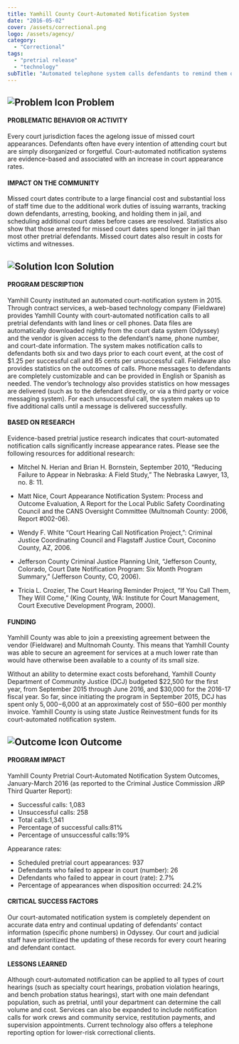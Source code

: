 ```yaml
---
title: Yamhill County Court-Automated Notification System
date: "2016-05-02"
cover: /assets/correctional.png
logo: /assets/agency/
category:
  - "Correctional"
tags:
  - "pretrial release"
  - "technology"
subTitle: "Automated telephone system calls defendants to remind them of upcoming court dates to help reduce failture to appear rates."
---
```

## ![Problem Icon](https://github.com/google/material-design-icons/raw/master/alert/1x_web/ic_error_outline_black_48dp.png "Problem") Problem

#### PROBLEMATIC BEHAVIOR OR ACTIVITY

Every court jurisdiction faces the agelong issue of missed court appearances. Defendants often have every intention of attending court but are simply disorganized or forgetful. Court-automated notification systems are evidence-based and associated with an increase in court appearance rates.

#### IMPACT ON THE COMMUNITY

Missed court dates contribute to a large financial cost and substantial loss of staff time due to the additional work duties of issuing warrants, tracking down defendants, arresting, booking, and holding them in jail, and scheduling additional court dates before cases are resolved. Statistics also show that those arrested for missed court dates spend longer in jail than most other pretrial defendants. Missed court dates also result in costs for victims and witnesses.

## ![Solution Icon](https://github.com/google/material-design-icons/raw/master/action/1x_web/ic_lightbulb_outline_black_48dp.png "Solution") Solution

#### PROGRAM DESCRIPTION

Yamhill County instituted an automated court-notification system in 2015. Through contract services, a web-based technology company (Fieldware) provides Yamhill County with court-automated notification calls to all pretrial defendants with land lines or cell phones. Data files are automatically downloaded nightly from the court data system (Odyssey) and the vendor is given access to the defendant’s name, phone number, and court-date information. The system makes notification calls to defendants both six and two days prior to each court event, at the cost of $1.25 per successful call and 85 cents per unsuccessful call. Fieldware also provides statistics on the outcomes of calls. Phone messages to defendants are completely customizable and can be provided in English or Spanish as needed. The vendor’s technology also provides statistics on how messages are delivered (such as to the defendant directly, or via a third party or voice messaging system). For each unsuccessful call, the system makes up to five additional calls until a message is delivered successfully.

#### BASED ON RESEARCH

Evidence-based pretrial justice research indicates that court-automated notification calls significantly increase appearance rates.
Please see the following resources for additional research:

* Mitchel N. Herian and Brian H. Bornstein, September 2010, “Reducing Failure to Appear in Nebraska: A Field Study,” The Nebraska Lawyer, 13, no. 8: 11.

* Matt Nice, Court Appearance Notification System: Process and Outcome Evaluation, A Report for the Local Public Safety Coordinating Council and the CANS Oversight Committee (Multnomah County: 2006, Report #002-06).

* Wendy F. White “Court Hearing Call Notification Project,”: Criminal Justice Coordinating Council and Flagstaff Justice Court, Coconino County, AZ, 2006.

* Jefferson County Criminal Justice Planning Unit, “Jefferson County, Colorado, Court Date Notification Program: Six Month Program Summary,” (Jefferson County, CO, 2006).

* Tricia L. Crozier, The Court Hearing Reminder Project, “If You Call Them, They Will Come,” (King County, WA: Institute for Court Management, Court Executive Development Program, 2000).

#### FUNDING

Yamhill County was able to join a preexisting agreement between the vendor (Fieldware) and Multnomah County. This means that Yamhill County was able to secure an agreement for services at a much lower rate than would have otherwise been available to a county of its small size.

Without an ability to determine exact costs beforehand, Yamhill County Department of Community Justice (DCJ) budgeted $22,500 for the first year, from September 2015 through June 2016, and $30,000 for the 2016-17 fiscal year. So far, since initiating the program in September 2015, DCJ has spent only $5,000-$6,000 at an approximately cost of $550-$600 per monthly invoice. Yamhill County is using state Justice Reinvestment funds for its court-automated notification system.

## ![Outcome Icon](https://github.com/google/material-design-icons/raw/master/action/1x_web/ic_view_list_black_48dp.png "Outcome") Outcome

#### PROGRAM IMPACT

Yamhill County Pretrial Court-Automated Notification System Outcomes,
January-March 2016 (as reported to the Criminal Justice Commission JRP Third Quarter Report):

* Successful calls: 1,083
* Unsuccessful calls: 258
* Total calls:1,341
* Percentage of successful calls:81%
* Percentage of unsuccessful calls:19%

Appearance rates:

* Scheduled pretrial court appearances: 937
* Defendants who failed to appear in court (number): 26
* Defendants who failed to appear in court (rate): 2.7%
* Percentage of appearances when disposition occurred: 24.2%

#### CRITICAL SUCCESS FACTORS

Our court-automated notification system is completely dependent on accurate data entry and continual updating of defendants’ contact information (specific phone numbers) in Odyssey. Our court and judicial staff have prioritized the updating of these records for every court hearing and defendant contact.

#### LESSONS LEARNED

Although court-automated notification can be applied to all types of court hearings (such as specialty court hearings, probation violation hearings, and bench probation status hearings), start with one main defendant population, such as pretrial, until your department can determine the call volume and cost. Services can also be expanded to include notification calls for work crews and community service, restitution payments, and supervision appointments. Current technology also offers a telephone reporting option for lower-risk correctional clients.
